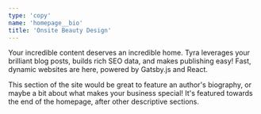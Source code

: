 ```yaml
---
type: 'copy'
name: 'homepage__bio'
title: 'Onsite Beauty Design'
---
```


Your incredible content deserves an incredible home. Tyra leverages your brilliant blog posts, builds rich SEO data, and makes publishing easy! Fast, dynamic websites are here, powered by Gatsby.js and React.

This section of the site would be great to feature an author's biography, or maybe a bit about what makes your business special! It's featured towards the end of the homepage, after other descriptive sections.
